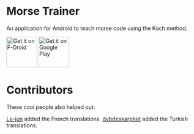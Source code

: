 # Morse Trainer

An application for Android to teach morse code using the Koch method.

[<img src="https://fdroid.gitlab.io/artwork/badge/get-it-on.png"
     alt="Get it on F-Droid"
     height="80">](https://f-droid.org/packages/es.eoinrul.ecwt/)
[<img src="https://play.google.com/intl/en_us/badges/images/generic/en-play-badge.png"
     alt="Get it on Google Play"
     height="80">](https://play.google.com/store/apps/details?id=es.eoinrul.ecwt)

# Contributors

These cool people also helped out:

[Le-jun](https://github.com/le-jun) added the French translations.
[dybdeskarphet](https://github.com/dybdeskarphet) added the Turkish translations.
